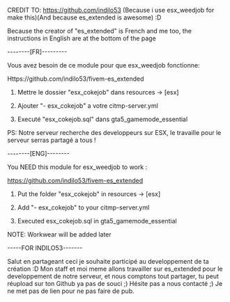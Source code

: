 CREDIT TO: https://github.com/indilo53 (Because i use esx_weedjob for make this)(And because es_extended is awesome) :D

Because the creator of "es_extended" is French and me too, the instructions in English are at the bottom of the page





--------[FR]---------

Vous avez besoin de ce module pour que esx_weedjob fonctionne:

Https://github.com/indilo53/fivem-es_extended



1) Mettre le dossier "esx_cokejob" dans resources -> [esx]

2) Ajouter "- esx_cokejob" a votre citmp-server.yml

3) Executé "esx_cokejob.sql" dans gta5_gamemode_essential



PS: Notre serveur recherche des developpeurs sur ESX, le travaille pour le serveur serras partagé a tous !




--------[ENG]--------

You NEED this module for esx_weedjob to work :

https://github.com/indilo53/fivem-es_extended



1) Put the folder "esx_cokejob" in resources -> [esx]

2) Add "- esx_cokejob" to your citmp-server.yml

3) Executed esx_cokejob.sql in gta5_gamemode_essential


NOTE: Workwear will be added later




-----FOR INDILO53-------

Salut en partageant ceci je souhaite participé au developpement de ta création :D Mon staff et moi meme allons travailler sur es_extended pour le developpement de notre serveur, et nous comptons tout partager, tu peut réupload sur ton Github ya pas de souci ;) Hésite pas a nous contacté ;) Je ne met pas de lien pour ne pas faire de pub.
